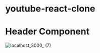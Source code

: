 # youtube-react-clone
# Header Component 
![localhost_3000_ (7)](https://user-images.githubusercontent.com/56774618/143962104-a9be2270-f166-409a-9825-beb6c0902ff9.png)
